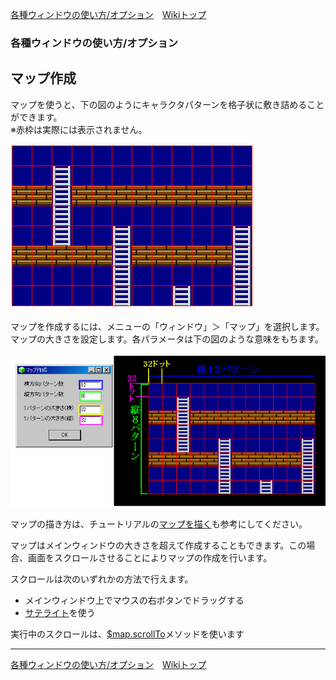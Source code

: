 
[各種ウィンドウの使い方/オプション](./wnd-use-opt)&emsp;[Wikiトップ](./)

<title>各種ウィンドウの使い方/オプション - マップ作成</title>

### 各種ウィンドウの使い方/オプション
## マップ作成

マップを使うと、下の図のようにキャラクタパターンを格子状に敷き詰めることができます。  
※赤枠は実際には表示されません。


![map-ex.png](./img/map-ex.png)

マップを作成するには、メニューの「ウィンドウ」＞「マップ」を選択します。 マップの大きさを設定します。各パラメータは下の図のような意味をもちます。

![map-make.png](./img/map-make.png)

マップの描き方は、チュートリアルの[マップを描く](./tr-maze01)も参考にしてください。

マップはメインウィンドウの大きさを超えて作成することもできます。この場合、画面をスクロールさせることによりマップの作成を行います。

スクロールは次のいずれかの方法で行えます。

- メインウィンドウ上でマウスの右ボタンでドラッグする
- [サテライト](./wnd-satellite)を使う

実行中のスクロールは、[$map.scrollTo](./rf-map#mapscrollto)メソッドを使います



***

[各種ウィンドウの使い方/オプション](./wnd-use-opt)&emsp;[Wikiトップ](./)

